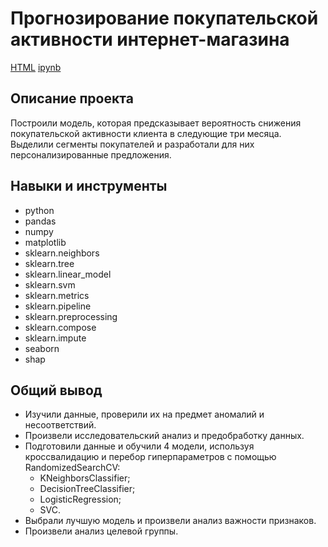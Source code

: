 # Прогнозирование покупательской активности интернет-магазина

[HTML](https://github.com/AntonSA888/Portfolio/blob/main/purchasing_activity/purchasing_activity.html) [ipynb](https://github.com/AntonSA888/Portfolio/blob/main/purchasing_activity/purchasing_activity.ipynb)

## Описание проекта

Построили модель, которая предсказывает вероятность снижения покупательской активности клиента в следующие три месяца. Выделили сегменты покупателей и разработали для них персонализированные предложения.

## Навыки и инструменты

- python
- pandas
- numpy
- matplotlib
- sklearn.neighbors
- sklearn.tree
- sklearn.linear_model
- sklearn.svm
- sklearn.metrics
- sklearn.pipeline
- sklearn.preprocessing
- sklearn.compose
- sklearn.impute
- seaborn
- shap


## Общий вывод

- Изучили данные, проверили их на предмет аномалий и несоответствий.
- Произвели исследовательский анализ и предобработку данных.
- Подготовили данные и обучили 4 модели, используя кроссвалидацию и перебор гиперпараметров с помощью RandomizedSearchCV:
  - KNeighborsClassifier;
  - DecisionTreeClassifier;
  - LogisticRegression;
  - SVC.
- Выбрали лучшую модель и произвели анализ важности признаков.
- Произвели анализ целевой группы.


